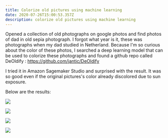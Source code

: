```yaml
---
title: Colorize old pictures using machine learning
date: 2020-07-26T15:00:53.357Z
description: colorize old pictures using machine learning
---
```

Opened a collection of old photographs on google photos and find photos of dad in old sepia photograph. I forgot what year is it, these was photographs when my dad studied in Netherland. Because I'm so curious about the color of these photos, I searched a deep learning model that can be used to colorize these photographs and found a github repo called DeOldify : <https://github.com/jantic/DeOldify>

I tried it in Amazon Sagemaker Studio and surprised with the result. It was so good even if the original pictures's color already discolored due to sun exposure.

Below are the results:

![](/img/father-recolor.png)

![](/img/1c.png)

![](/img/4c.png)

![](/img/5c.png)